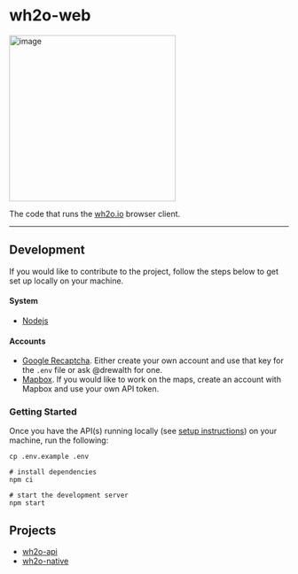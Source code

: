 # wh2o-web

<img alt="image" height="300" src="https://github.com/drewalth/wh2o-native/blob/master/assets/images/icon.png" width="300"/>

The code that runs the [wh2o.io](https://wh2o.io/) browser client.

---

## Development

If you would like to contribute to the project, follow the steps below to get set up locally on your machine.

#### System

- [Nodejs](https://nodejs.org/en/)

#### Accounts

- [Google Recaptcha](https://www.google.com/recaptcha/about/). Either create your own account and use that key for
  the `.env` file or ask @drewalth for one.
- [Mapbox](https://www.mapbox.com/). If you would like to work on the maps, create an account with Mapbox and use your
  own API token.

### Getting Started

Once you have the API(s) running locally (see [setup instructions](https://github.com/drewalth/wh2o-api/blob/main/README.md)) on your machine, run the following:

```shell
cp .env.example .env

# install dependencies
npm ci

# start the development server
npm start
```

## Projects

- [wh2o-api](https://github.com/drewalth/wh2o-api)
- [wh2o-native](https://github.com/drewalth/wh2o-native)

